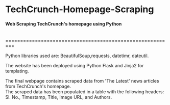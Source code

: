 # TechCrunch-Homepage-Scraping
<h4> Web Scraping TechCrunch's homepage using Python </h4>
<br> ========================================================= <br>

<p> Python libraries used are: BeautifulSoup,requests, datetimr, dateutil. </p>
<p> The website has been deployed using Python Flask and Jinja2 for templating. </p>

The final webpage contains scraped data from 'The Latest' news articles from TechCrunch's homepage.  <br>
The scraped data has been populated in a table with the following headers: <br>
Sl. No., Timestamp, Title, Image URL, and Authors.
